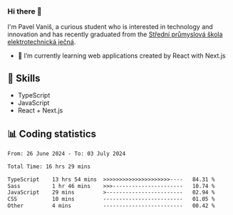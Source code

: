 ### Hi there 👋
I'm Pavel Vaniš, a curious student who is interested in technology and innovation and has recently graduated from the  [Střední průmyslová škola elektrotechnická ječná](https://www.spsejecna.cz/).

- 🌱 I’m currently learning web applications created by React with Next.js

## 🧠 Skills
- TypeScript
- JavaScript
- React + Next.js


## 📊 Coding statistics
<!--START_SECTION:waka-->

```txt
From: 26 June 2024 - To: 03 July 2024

Total Time: 16 hrs 29 mins

TypeScript    13 hrs 54 mins  >>>>>>>>>>>>>>>>>>>>>----   84.31 %
Sass          1 hr 46 mins    >>>----------------------   10.74 %
JavaScript    29 mins         >------------------------   02.94 %
CSS           10 mins         -------------------------   01.05 %
Other         4 mins          -------------------------   00.42 %
```

<!--END_SECTION:waka-->
